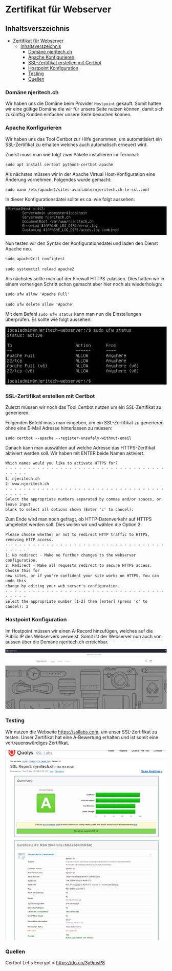 # Zertifikat für Webserver

## Inhaltsverszeichnis
- [Zertifikat für Webserver](#zertifikat-für-webserver)
  - [Inhaltsverszeichnis](#inhaltsverszeichnis)
    - [Domäne njeritech.ch](#domäne-njeritechch)
    - [Apache Konfigurieren](#apache-konfigurieren)
    - [SSL-Zertifikat erstellen mit Certbot](#ssl-zertifikat-erstellen-mit-certbot)
    - [Hostpoint Konfiguration](#hostpoint-konfiguration)
    - [Testing](#testing)
    - [Quellen](#quellen)

### Domäne njeritech.ch

Wir haben uns die Domäne beim Provider ``Hostpoint`` gekauft. Somit hatten wir eine gültige Domäne die wir für unsere Seite nutzen können, damit sich zukünftig Kunden einfacher unsere Seite besuchen können. 


### Apache Konfigurieren

Wir haben uns das Tool Certbot zur Hilfe genommen, um automatisiert ein SSL-Zertifikat zu erhalten welches auch automatisch erneuert wird. 

Zuerst muss man wie folgt zwei Pakete installieren im Terminal:

```
sudo apt install certbot python3-certbot-apache
```

Als nächstes müssen wir in der Apache Virtual Host-Konfiguration eine Änderung vornehmen. Folgendes wurde gemacht:

```
sudo nano /etc/apache2/sites-available/njeritech.ch-le-ssl.conf
```
In dieser Konfigurationsdatei sollte es ca. wie folgt aussehen:

![Konfig-Datei](images/Konfig.PNG)

Nun testen wir den Syntax der Konfigurationsdatei und laden den Dienst Apache neu. 

```
sudo apache2ctl configtest

sudo systemctzl reload apache2
```

Als nächstes sollte man auf der Firewall HTTPS zulassen. Dies hatten wir in einem vorherigen Schritt schon gemacht aber hier noch als wiederholugn:

```
sudo ufw allow 'Apache Full'

sudo ufw delete allow 'Apache'
```

Mit dem Befehl ```sudo ufw status``` kann man nun die Einstellungen überprüfen. Es sollte wie folgt aussehen:

![UFW-HTTPS](images/UFW-HTTPS.PNG)

### SSL-Zertifikat erstellen mit Certbot

Zuletzt müssen wir noch das Tool Certbot nutzen um ein SSL-Zertifikat zu generieren. 

Folgenden Befehl muss man eingeben, um ein SSL-Zertifikat zu generieren ohne eine E-Mail Adresse hinterlassen zu müssen: 

```
sudo certbot --apache --register-unsafely-without-email
```

Danach kann man auswählen auf welche Adresse das HTTPS-Zertfikat aktiviert werden soll. Wir haben mit ENTER beide Namen aktiviert.

```
Which names would you like to activate HTTPS for?
- - - - - - - - - - - - - - - - - - - - - - - - - - - - - - - - - - - - - - - -
1: njeritech.ch
2: www.njeritech.ch
- - - - - - - - - - - - - - - - - - - - - - - - - - - - - - - - - - - - - - - -
Select the appropriate numbers separated by commas and/or spaces, or leave input
blank to select all options shown (Enter 'c' to cancel):
```

Zum Ende wird man noch gefragt, ob HTTP-Datenverkehr auf HTTPS umgeleitet werden soll. Dies wollen wir und wählen die Option 2. 

```
Please choose whether or not to redirect HTTP traffic to HTTPS, removing HTTP access.
- - - - - - - - - - - - - - - - - - - - - - - - - - - - - - - - - - - - - - - -
1: No redirect - Make no further changes to the webserver configuration.
2: Redirect - Make all requests redirect to secure HTTPS access. Choose this for
new sites, or if you're confident your site works on HTTPS. You can undo this
change by editing your web server's configuration.
- - - - - - - - - - - - - - - - - - - - - - - - - - - - - - - - - - - - - - - -
Select the appropriate number [1-2] then [enter] (press 'c' to cancel): 2
```

### Hostpoint Konfiguration

Im Hostpoint müssen wir einen A-Record hinzufügen, welches auf die Public IP des Webservers verweist. Somit ist der Webserver nun auch von aussen über die Domäne njeritech.ch erreichbar.

![Njeritech.ch](images/Njeritech.PNG)

### Testing

Wir nutzen die Webseite https://ssllabs.com, um unser SSL-Zertifikat zu testen. Unser Zertifikat hat eine A-Bewertung erhalten und ist somit eine vertrauenswürdiges Zertifikat.

![SSL-Report](images/SSL-Report.PNG)

### Quellen

Certbot Let's Encrypt = https://do.co/3y9msP8


